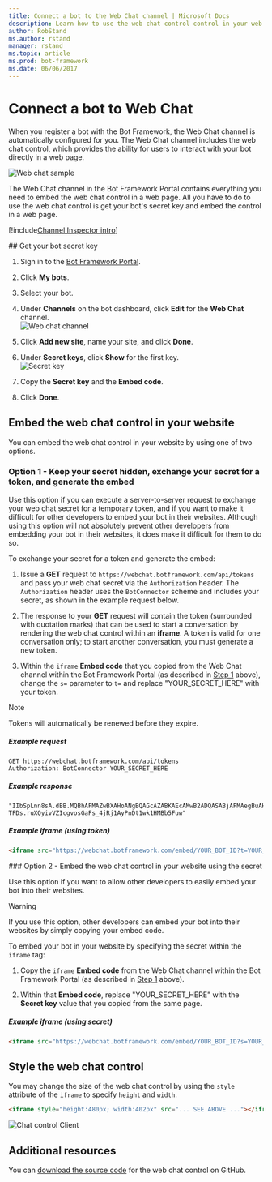 ```yaml
---
title: Connect a bot to the Web Chat channel | Microsoft Docs
description: Learn how to use the web chat control control in your web page for a bot connected to the Web Chat channel.
author: RobStand
ms.author: rstand
manager: rstand
ms.topic: article
ms.prod: bot-framework
ms.date: 06/06/2017
---
```


# Connect a bot to Web Chat
When you register a bot with the Bot Framework, the Web Chat channel is automatically configured for you. The Web Chat channel includes the web chat control, which provides the ability for users to interact with your bot directly in a web page.

![Web chat sample](~/media/channel-webchat/webchat-sample.png)

The Web Chat channel in the Bot Framework Portal contains everything you need to embed the web chat control in a web page. All you have to do to use the web chat control is get your bot's secret key and embed the control in a web page.

[!include[Channel Inspector intro](~/includes/snippet-channel-inspector.md)]

##<a id="step-1"></a> Get your bot secret key

1. Sign in to the <a href="https://dev.botframework.com/" target="_blank">Bot Framework Portal</a>.

2. Click **My bots**.

3. Select your bot.

4. Under **Channels** on the bot dashboard, click **Edit** for the **Web Chat** channel.  
![Web chat channel](~/media/channel-webchat/channel-list.png)

5. Click **Add new site**, name your site, and click **Done**.

6. Under **Secret keys**, click **Show** for the first key.  
![Secret key](~/media/channel-webchat/secret-key.png)

7. Copy the **Secret key** and the **Embed code**.

8. Click **Done**.

## Embed the web chat control in your website

You can embed the web chat control in your website by using one of two options.

### Option 1 - Keep your secret hidden, exchange your secret for a token, and generate the embed

Use this option if you can execute a server-to-server request to exchange your web chat secret for a temporary token,
and if you want to make it difficult for other developers to embed your bot in their websites. 
Although using this option will not absolutely prevent other developers from embedding your bot in their websites, 
it does make it difficult for them to do so.

To exchange your secret for a token and generate the embed:

1. Issue a **GET** request to `https://webchat.botframework.com/api/tokens` and pass your web chat secret via the `Authorization` header. The `Authorization` header uses the `BotConnector` scheme and includes your secret, as shown in the example request below.

2. The response to your **GET** request will contain the token (surrounded with quotation marks) that can be used to start a conversation by rendering the web chat control within an **iframe**. A token is valid for one conversation only; to start another conversation, you must generate a new token.

3. Within the `iframe` **Embed code** that you copied from the Web Chat channel within the Bot Framework Portal (as described in [Step 1](#step-1) above), change the `s=` parameter to `t=` and replace "YOUR_SECRET_HERE" with your token. 

> [!NOTE]
> Tokens will automatically be renewed before they expire. 

##### Example request

```
GET https://webchat.botframework.com/api/tokens
Authorization: BotConnector YOUR_SECRET_HERE
```

##### Example response 

```
"IIbSpLnn8sA.dBB.MQBhAFMAZwBXAHoANgBQAGcAZABKAEcAMwB2ADQASABjAFMAegBuAHYANwA.bbguxyOv0gE.cccJjH-TFDs.ruXQyivVZIcgvosGaFs_4jRj1AyPnDt1wk1HMBb5Fuw"
```

##### Example iframe (using token)

```html
<iframe src="https://webchat.botframework.com/embed/YOUR_BOT_ID?t=YOUR_TOKEN_HERE"></iframe>
```

###<a id="option-2"></a> Option 2 - Embed the web chat control in your website using the secret

Use this option if you want to allow other developers to easily embed your bot into their websites. 

> [!WARNING]
> If you use this option, other developers can embed your bot into their websites 
> by simply copying your embed code.

To embed your bot in your website by specifying the secret within the `iframe` tag:

1. Copy the `iframe` **Embed code** from the Web Chat channel within the Bot Framework Portal (as described in [Step 1](#step-1) above).

2. Within that **Embed code**, replace "YOUR_SECRET_HERE" with the **Secret key** value that you copied from the same page.

##### Example iframe (using secret)

```html
<iframe src="https://webchat.botframework.com/embed/YOUR_BOT_ID?s=YOUR_SECRET_HERE"></iframe>
```

## Style the web chat control

You may change the size of the web chat control by using the `style` attribute of the `iframe` to specify `height` and `width`.

```html
<iframe style="height:480px; width:402px" src="... SEE ABOVE ..."></iframe>
```

![Chat control Client](~/media/chatwidget-client.png)

## Additional resources

You can [download the source code](https://github.com/Microsoft/BotFramework-WebChat) for the web chat control on GitHub.
